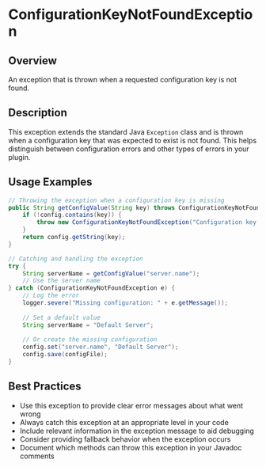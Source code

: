 # ConfigurationKeyNotFoundException

## Overview

An exception that is thrown when a requested configuration key is not found.

## Description

This exception extends the standard Java `Exception` class and is thrown when a configuration key that was expected to exist is not found. This helps distinguish between configuration errors and other types of errors in your plugin.

## Usage Examples

```java
// Throwing the exception when a configuration key is missing
public String getConfigValue(String key) throws ConfigurationKeyNotFoundException {
    if (!config.contains(key)) {
        throw new ConfigurationKeyNotFoundException("Configuration key '" + key + "' not found");
    }
    return config.getString(key);
}

// Catching and handling the exception
try {
    String serverName = getConfigValue("server.name");
    // Use the server name
} catch (ConfigurationKeyNotFoundException e) {
    // Log the error
    logger.severe("Missing configuration: " + e.getMessage());
    
    // Set a default value
    String serverName = "Default Server";
    
    // Or create the missing configuration
    config.set("server.name", "Default Server");
    config.save(configFile);
}
```

## Best Practices

- Use this exception to provide clear error messages about what went wrong
- Always catch this exception at an appropriate level in your code
- Include relevant information in the exception message to aid debugging
- Consider providing fallback behavior when the exception occurs
- Document which methods can throw this exception in your Javadoc comments